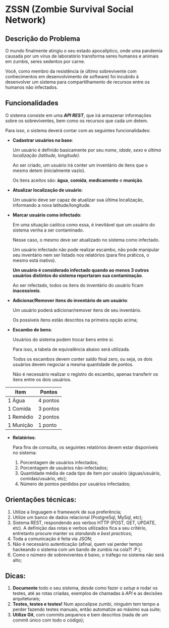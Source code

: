 # ZSSN (Zombie Survival Social Network)

## Descrição do Problema

O mundo finalmente atingiu o seu estado apocalíptico, onde uma pandemia causada por um virus de laboratório transforma seres humanos e animais em zumbis, seres sedentos por carne.

Você, como membro da resistência (e último sobrevivente com conhecimentos em desenvolvimento de software) foi incubido à desenvolver um sistema para compartilhamento de recursos entre os humanos não infectados.

## Funcionalidades

O sistema consiste em uma ***API REST***, que irá armazenar informações sobre os sobreviventes, bem como os recursos que cada um detem.

Para isso, o sistema deverá contar com as seguintes funcionalidades:

- **Cadastrar usuários na base**:

  Um usuário é definido basicamente por seu *nome*, *idade*, *sexo* e *última localização (latitude, longitude)*.

  Ao ser criado, um usuário irá conter um inventário de itens que o mesmo detem (inicialmente vazio).

  Os itens aceitos são: **água**, **comida**, **medicamento** e **munição**.

- **Atualizar localização de usuário**:

  Um usuário deve ser capaz de atualizar sua última localização, informando a nova latitude/longitude.

- **Marcar usuário como infectado**:

  Em uma situação caótica como essa, é inevitável que um usuário do sistema venha a ser contaminado.

  Nesse caso, o mesmo deve ser atualizado no sistema como infectado.

  Um usuário infectado não pode realizar escambo, não pode manipular seu inventário nem ser listado nos relatórios (para fins práticos, o mesmo está inativo).

  **Um usuário é considerado infectado quando ao menos 3 outros usuários distintos do sistema reportaram sua contaminação**.

  Ao ser infectado, todos os itens do inventário do usuário ficam **inacessíveis**.

- **Adicionar/Remover itens do inventário de um usuário**:

  Um usuário poderá adicionar/remover itens de seu inventário.

  Os possíveis itens estão descritos na primeira opção acima;

- **Escambo de bens**:

  Usuários do sistema podem trocar bens entre si.

  Para isso, a tabela de equivalência abaixo será utilizada.
  
  Todos os escambos devem conter saldo final zero, ou seja, os dois usuários devem negociar a mesma quantidade de pontos.

  Não é necessário realizar o registro do escambo, apenas transferir os itens entre os dois usuários.

| Item      | Pontos   |
|-----------|----------|
| 1 Água    | 4 pontos |
| 1 Comida  | 3 pontos |
| 1 Remédio | 2 pontos |
| 1 Munição | 1 ponto  |

- **Relatórios**:

  Para fins de consulta, os seguintes relatórios devem estar disponíveis no sistema:
    1. Porcentagem de usuários infectados;
    2. Porcentagem de usuários não-infectados;
    3. Quantidade média de cada tipo de item por usuário (águas/usuário, comidas/usuário, etc);
    4. Número de pontos perdidos por usuários infectados;

## Orientações técnicas:

1. Utilize a linguagem e framework de sua preferência;
2. Utilize um banco de dados relacional (PostgreSql, MySql, etc);
3. Sistema REST, respondendo aos verbos HTTP (POST, GET, UPDATE, etc). A definição das rotas e verbos utilizados fica a seu critério, entretanto procure manter os *standards* e *best practices*;
4. Toda a comunicação é feita via JSON;
5. Não é necessário autenticação (afinal, quem vai perder tempo hackeando o sistema com um bando de zumbis na cola?! :P );
6. Como o número de sobreviventes é baixo, o tráfego no sistema não será alto;

## Dicas:

1. **Documente** todo o seu sistema, desde como fazer o *setup* e rodar os testes, até as rotas criadas, exemplos de chamadas à *API* e as decisões arquiteturais;
2. **Testes, testes e testes!** Num apocalipse zumbi, ninguém tem tempo a perder fazendo testes manuais, então automatize ao máximo sua suite;
3. **Utilize Git**, com commits pequenos e bem descritos (nada de um commit único com todo o código);
